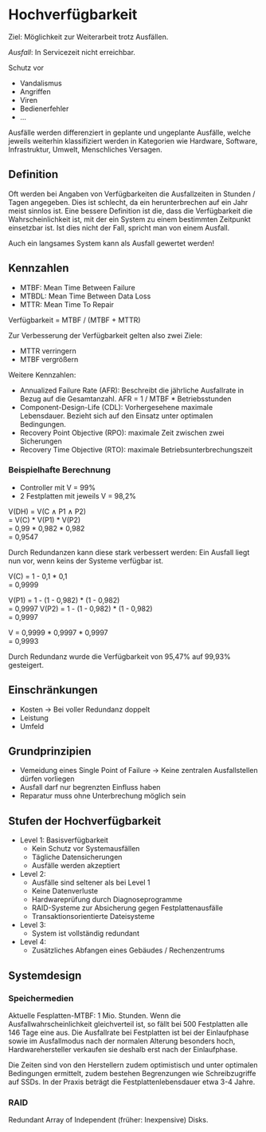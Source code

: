 # Hochverfügbarkeit

Ziel: Möglichkeit zur Weiterarbeit trotz Ausfällen.

*Ausfall*: In Servicezeit nicht erreichbar.

Schutz vor

* Vandalismus
* Angriffen
* Viren
* Bedienerfehler
* ...

Ausfälle werden differenziert in geplante und ungeplante Ausfälle, welche jeweils weiterhin klassifiziert werden in Kategorien wie Hardware, Software, Infrastruktur, Umwelt, Menschliches Versagen.

## Definition

Oft werden bei Angaben von Verfügbarkeiten die Ausfallzeiten in Stunden / Tagen angegeben. Dies ist schlecht, da ein herunterbrechen auf ein Jahr meist sinnlos ist.
Eine bessere Definition ist die, dass die Verfügbarkeit die Wahrscheinlichkeit ist, mit der ein System zu einem bestimmten Zeitpunkt einsetzbar ist. Ist dies nicht der Fall, spricht man von einem Ausfall.

Auch ein langsames System kann als Ausfall gewertet werden!

## Kennzahlen

* MTBF: Mean Time Between Failure
* MTBDL: Mean Time Between Data Loss
* MTTR: Mean Time To Repair

Verfügbarkeit = MTBF / (MTBF + MTTR)

Zur Verbesserung der Verfügbarkeit gelten also zwei Ziele:
* MTTR verringern
* MTBF vergrößern

Weitere Kennzahlen:
* Annualized Failure Rate (AFR): Beschreibt die jährliche Ausfallrate in Bezug auf die Gesamtanzahl. AFR = 1 / MTBF * Betriebsstunden
* Component-Design-Life (CDL): Vorhergesehene maximale Lebensdauer. Bezieht sich auf den  Einsatz unter optimalen Bedingungen.
* Recovery Point Objective (RPO): maximale Zeit zwischen zwei Sicherungen
* Recovery Time Objective (RTO): maximale Betriebsunterbrechungszeit

### Beispielhafte Berechnung

* Controller mit V = 99%
* 2 Festplatten mit jeweils V = 98,2%

V(DH) = V(C ∧ P1 ∧ P2)  
= V(C) * V(P1) * V(P2)  
= 0,99 * 0,982 * 0,982  
= 0,9547

Durch Redundanzen kann diese stark verbessert werden: Ein Ausfall liegt nun vor, wenn keins der Systeme verfügbar ist.

V(C) = 1 - 0,1 * 0,1  
= 0,9999

V(P1) = 1 - (1 - 0,982) * (1 - 0,982)  
= 0,9997
V(P2) = 1 - (1 - 0,982) * (1 - 0,982)  
= 0,9997

V = 0,9999 * 0,9997 * 0,9997  
= 0,9993

Durch Redundanz wurde die Verfügbarkeit von 95,47% auf 99,93% gesteigert.

## Einschränkungen

* Kosten → Bei voller Redundanz doppelt
* Leistung
* Umfeld

## Grundprinzipien

* Vemeidung eines Single Point of Failure → Keine zentralen Ausfallstellen dürfen vorliegen
* Ausfall darf nur begrenzten Einfluss haben
* Reparatur muss ohne Unterbrechung möglich sein

## Stufen der Hochverfügbarkeit

* Level 1: Basisverfügbarkeit
  * Kein Schutz vor Systemausfällen
  * Tägliche Datensicherungen
  * Ausfälle werden akzeptiert
* Level 2:
  * Ausfälle sind seltener als bei Level 1
  * Keine Datenverluste
  * Hardwareprüfung durch Diagnoseprogramme
  * RAID-Systeme zur Absicherung gegen Festplattenausfälle
  * Transaktionsorientierte Dateisysteme
* Level 3:
  * System ist vollständig redundant
* Level 4:
  * Zusätzliches Abfangen eines Gebäudes / Rechenzentrums

## Systemdesign

### Speichermedien

Aktuelle Fesplatten-MTBF: 1 Mio. Stunden. Wenn die Ausfallwahrscheinlichkeit gleichverteil ist, so fällt bei 500 Festplatten alle 146 Tage eine aus. Die Ausfallrate bei Festplatten ist bei der Einlaufphase sowie im Ausfallmodus nach der normalen Alterung besonders hoch, Hardwarehersteller verkaufen sie deshalb erst nach der Einlaufphase.

Die Zeiten sind von den Herstellern zudem optimistisch und unter optimalen Bedingungen ermittelt, zudem bestehen Begrenzungen wie Schreibzugriffe auf SSDs. In der Praxis beträgt die Festplattenlebensdauer etwa 3-4 Jahre.

### RAID

Redundant Array of Independent (früher: Inexpensive) Disks.
